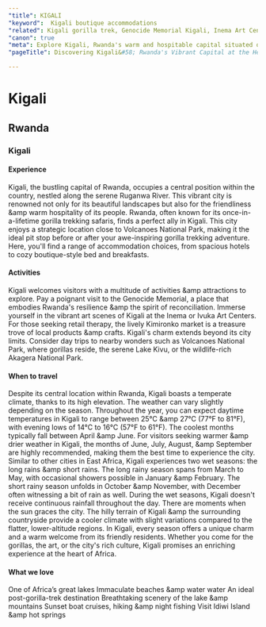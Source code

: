 ```yaml
---
"title": KIGALI
"keyword":  Kigali boutique accommodations
"related": Kigali gorilla trek, Genocide Memorial Kigali, Inema Art Centre, Kigali city attractions, Kimironko market shopping, Day trips from Kigali, Kigali weather guide, Kigali hospitality, Ruganwa River Kigali
"canon": true
"meta": Explore Kigali, Rwanda's warm and hospitable capital situated on the Ruganwa River. Learn about gorilla trekking adventures, city attractions, art centers, shopping at Kimironko market, and day trips to nearby attractions.
"pageTitle": Discovering Kigali&#58; Rwanda's Vibrant Capital at the Heart of Africa

---
```


# Kigali
## Rwanda
### Kigali

#### Experience
Kigali, the bustling capital of Rwanda, occupies a central position within the country, nestled along the serene Ruganwa River. This vibrant city is renowned not only for its beautiful landscapes but also for the friendliness &amp warm hospitality of its people.
Rwanda, often known for its once-in-a-lifetime gorilla trekking safaris, finds a perfect ally in Kigali. This city enjoys a strategic location close to Volcanoes National Park, making it the ideal pit stop before or after your awe-inspiring gorilla trekking adventure. Here, you'll find a range of accommodation choices, from spacious hotels to cozy boutique-style bed and breakfasts.

#### Activities
Kigali welcomes visitors with a multitude of activities &amp attractions to explore. Pay a poignant visit to the Genocide Memorial, a place that embodies Rwanda's resilience &amp the spirit of reconciliation. Immerse yourself in the vibrant art scenes of Kigali at the Inema or Ivuka Art Centers. For those seeking retail therapy, the lively Kimironko market is a treasure trove of local products &amp crafts.
Kigali's charm extends beyond its city limits. Consider day trips to nearby wonders such as Volcanoes National Park, where gorillas reside, the serene Lake Kivu, or the wildlife-rich Akagera National Park.

#### When to travel
Despite its central location within Rwanda, Kigali boasts a temperate climate, thanks to its high elevation. The weather can vary slightly depending on the season.
Throughout the year, you can expect daytime temperatures in Kigali to range between 25°C &amp 27°C (77°F to 81°F), with evening lows of 14°C to 16°C (57°F to 61°F). The coolest months typically fall between April &amp June. For visitors seeking warmer &amp drier weather in Kigali, the months of June, July, August, &amp September are highly recommended, making them the best time to experience the city.
Similar to other cities in East Africa, Kigali experiences two wet seasons: the long rains &amp short rains. The long rainy season spans from March to May, with occasional showers possible in January &amp February. The short rainy season unfolds in October &amp November, with December often witnessing a bit of rain as well.
During the wet seasons, Kigali doesn't receive continuous rainfall throughout the day. There are moments when the sun graces the city. The hilly terrain of Kigali &amp  the surrounding countryside provide a cooler climate with slight variations compared to the flatter, lower-altitude regions.
In Kigali, every season offers a unique charm and a warm welcome from its friendly residents. Whether you come for the gorillas, the art, or the city's rich culture, Kigali promises an enriching experience at the heart of Africa.


#### What we love
One of Africa’s great lakes
Immaculate beaches &amp water water
An ideal post-gorilla-trek destination
Breathtaking scenery of the lake &amp mountains
Sunset boat cruises, hiking &amp night fishing
Visit Idiwi Island &amp hot springs